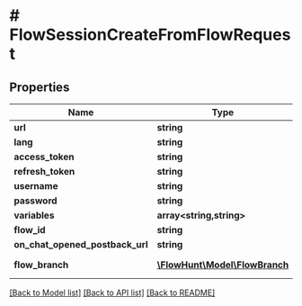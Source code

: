 # # FlowSessionCreateFromFlowRequest

## Properties

Name | Type | Description | Notes
------------ | ------------- | ------------- | -------------
**url** | **string** |  | [optional]
**lang** | **string** |  | [optional]
**access_token** | **string** |  | [optional]
**refresh_token** | **string** |  | [optional]
**username** | **string** |  | [optional]
**password** | **string** |  | [optional]
**variables** | **array<string,string>** |  | [optional]
**flow_id** | **string** | The flow ID |
**on_chat_opened_postback_url** | **string** |  | [optional]
**flow_branch** | [**\FlowHunt\Model\FlowBranch**](FlowBranch.md) | The flow branch | [optional]

[[Back to Model list]](../../README.md#models) [[Back to API list]](../../README.md#endpoints) [[Back to README]](../../README.md)
